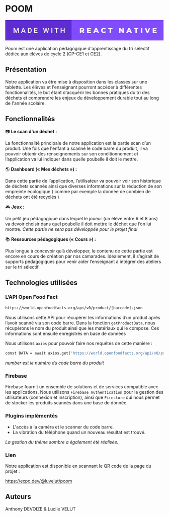 # POOM

![badge](made-with-react-native.svg)

Poom est une application pédagogique d'apprentissage du tri sélectif dédiée aux élèves de cycle 2 (CP-CE1 et CE2).

## Présentation

Notre application va être mise à disposition dans les classes sur une tablette. Les élèves et l'enseignant pourront accéder à différentes fonctionnalités, le but étant d'acquérir les bonnes pratiques du tri des déchets et comprendre les enjeux du développement durable tout au long de l'année scolaire.

## Fonctionnalités

:camera: __Le scan d'un déchet :__

La fonctionnalité principale de notre application est la partie scan d’un produit. Une fois que l'enfant a scanné le code barre du produit, il va pouvoir obtenir des renseignements sur son conditionnement et l’application va lui indiquer dans quelle poubelle il doit le mettre.

:earth_americas: __Dashboard (« Mes déchets ») :__

Dans cette partie de l’application, l’utilisateur va pouvoir voir son historique de déchets scannés ainsi que diverses informations sur la réduction de son empreinte écologique ( comme par exemple la donnée de combien de déchets ont été recyclés ) 

:video_game: __Jeux :__

Un petit jeu pédagogique dans lequel le joueur (un élève entre 6 et 8 ans) va devoir choisir dans quel poubelle il doit mettre le déchet que l’on lui montre. *Cette partie ne sera pas développée pour le projet final*


:books: __Ressources pédagogiques (« Cours ») :__

Plus longue à concevoir qu’à développer, le contenu de cette partie est encore en cours de création par nos camarades. Idéalement, il s’agirait de supports pédagogiques pour venir aider l’enseignant à intégrer des ateliers sur le tri sélectif.


## Technologies utilisées
### L’API Open Food Fact 

```bash
https://world.openfoodfacts.org/api/v0/product/[barcode].json
```

Nous utilisons cette API pour récupérer les informations d’un produit après l’avoir scanné via son code barre. Dans la fonction `getProductData`, nous récupérons le nom du produit ainsi que les matériaux qui le compose. Ces informations sont ensuite enregistrés en base de données

Nous utilisons `axios` pour pouvoir faire nos requêtes de cette manière :

```bash 
const DATA = await axios.get('https://world.openfoodfacts.org/api/v0/product/'+number+'.json');
```
*number est le numéro du code barre du produit*

### Firebase 
Firebase fournit un ensemble de solutions et de services compatible avec les applications.
Nous utilisons `Firebase Authentication` pour la gestion des utilisateurs (connexion et inscription), ainsi que `Firestore` qui nous permet de stocker les produits scannés dans une base de donnée.

### Plugins implémentés
* L'accès à la caméra et le scanner du code barre.
* La vibration du téléphone quand un nouveau résultat est trouvé.

*La gestion du thème sombre a également été réalisée.*

### Lien
Notre application est disponible en scannant le QR code de la page du projet :

https://expo.dev/@luvelut/poom

## Auteurs

Anthony DEVOIZE & Lucile VELUT
